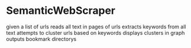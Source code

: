 SemanticWebScraper
==================

given a list of urls
reads all text in pages of urls
extracts keywords from all text
attempts to cluster urls based on keywords
displays clusters in graph
outputs bookmark directorys